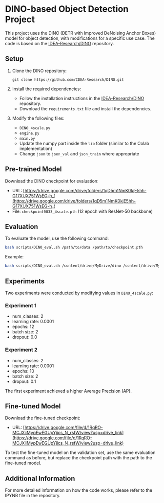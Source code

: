 # DINO-based Object Detection Project

This project uses the DINO (DETR with Improved DeNoising Anchor Boxes) model for object detection, with modifications for a specific use case. The code is based on the [IDEA-Research/DINO](https://github.com/IDEA-Research/DINO) repository.

## Setup

1. Clone the DINO repository:
   ```
   git clone https://github.com/IDEA-Research/DINO.git
   ```

2. Install the required dependencies:
   - Follow the installation instructions in the [IDEA-Research/DINO](https://github.com/IDEA-Research/DINO) repository.
   - Download the `requirements.txt` file and install the dependencies.

3. Modify the following files:
   - `DINO_4scale.py`
   - `engine.py`
   - `main.py`
   - Update the numpy part inside the `lib` folder (similar to the Colab implementation)
   - Change `json` to `json_val` and `json_train` where appropriate

## Pre-trained Model

Download the DINO checkpoint for evaluation:
- URL: [https://drive.google.com/drive/folders/1qD5m1NmK0kjE5hh-G17XUX751WsEG-h_](https://drive.google.com/drive/folders/1qD5m1NmK0kjE5hh-G17XUX751WsEG-h_)
- File: `checkpoint0033_4scale.pth` (12 epoch with ResNet-50 backbone)

## Evaluation

To evaluate the model, use the following command:

```bash
bash scripts/DINO_eval.sh /path/to/data /path/to/checkpoint.pth
```

Example:
```bash
bash scripts/DINO_eval.sh /content/drive/MyDrive/dino /content/drive/MyDrive/dino/Copy_of_checkpoint0033_4scale.pth
```

## Experiments

Two experiments were conducted by modifying values in `DINO_4scale.py`:

### Experiment 1
- num_classes: 2
- learning rate: 0.0001
- epochs: 12
- batch size: 2
- dropout: 0.0

### Experiment 2
- num_classes: 2
- learning rate: 0.0001
- epochs: 10
- batch size: 2
- dropout: 0.1

The first experiment achieved a higher Average Precision (AP).

## Fine-tuned Model

Download the fine-tuned checkpoint:
- URL: [https://drive.google.com/file/d/1RqRO-MCJXiiMypEwEGUpYjics_N_rsfW/view?usp=drive_link](https://drive.google.com/file/d/1RqRO-MCJXiiMypEwEGUpYjics_N_rsfW/view?usp=drive_link)

To test the fine-tuned model on the validation set, use the same evaluation command as before, but replace the checkpoint path with the path to the fine-tuned model.

## Additional Information

For more detailed information on how the code works, please refer to the IPYNB file in the repository.

